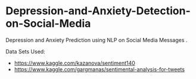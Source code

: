 # Depression-and-Anxiety-Detection-on-Social-Media
Depression and Anxiety Prediction using NLP on Social Media Messages . 

Data Sets Used:
- https://www.kaggle.com/kazanova/sentiment140
- https://www.kaggle.com/gargmanas/sentimental-analysis-for-tweets
